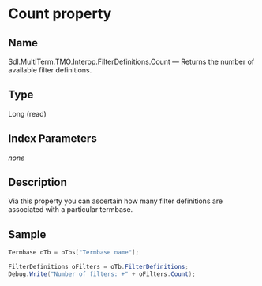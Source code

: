 # Count property
## Name

Sdl.MultiTerm.TMO.Interop.FilterDefinitions.Count —          Returns the number of available filter definitions.

## Type

Long
(read)


## Index Parameters
*none*

## Description

Via this property you can ascertain how many filter definitions are associated with a particular termbase.

## Sample


```cs
Termbase oTb = oTbs["Termbase name"];

FilterDefinitions oFilters = oTb.FilterDefinitions;
Debug.Write("Number of filters: +" + oFilters.Count);
```
